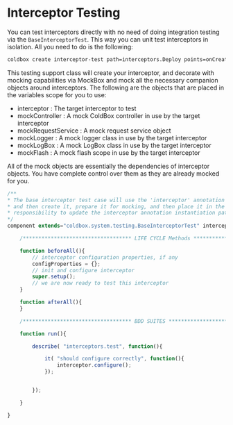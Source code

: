 # Interceptor Testing

You can test interceptors directly with no need of doing integration testing via the `BaseInterceptorTest`. This way you can unit test interceptors in isolation. All you need to do is the following:

```bash
coldbox create interceptor-test path=interceptors.Deploy points=onCreate --open
```

This testing support class will create your interceptor, and decorate with mocking capabilities via MockBox and mock all the necessary companion objects around interceptors. The following are the objects that are placed in the variables scope for you to use:

* interceptor : The target interceptor to test
* mockController : A mock ColdBox controller in use by the target interceptor
* mockRequestService : A mock request service object
* mockLogger : A mock logger class in use by the target interceptor
* mockLogBox : A mock LogBox class in use by the target interceptor
* mockFlash : A mock flash scope in use by the target interceptor

All of the mock objects are essentially the dependencies of interceptor objects. You have complete control over them as they are already mocked for you.

```javascript
/**
* The base interceptor test case will use the 'interceptor' annotation as the instantiation path to the interceptor
* and then create it, prepare it for mocking, and then place it in the variables scope as 'interceptor'. It is your
* responsibility to update the interceptor annotation instantiation path.
*/
component extends="coldbox.system.testing.BaseInterceptorTest" interceptor="interceptors.test"{

    /*********************************** LIFE CYCLE Methods ***********************************/

    function beforeAll(){
        // interceptor configuration properties, if any
        configProperties = {};
        // init and configure interceptor
        super.setup();
        // we are now ready to test this interceptor
    }

    function afterAll(){
    }

    /*********************************** BDD SUITES ***********************************/

    function run(){

        describe( "interceptors.test", function(){

            it( "should configure correctly", function(){
                interceptor.configure();
            });


        });

    }

}
```

